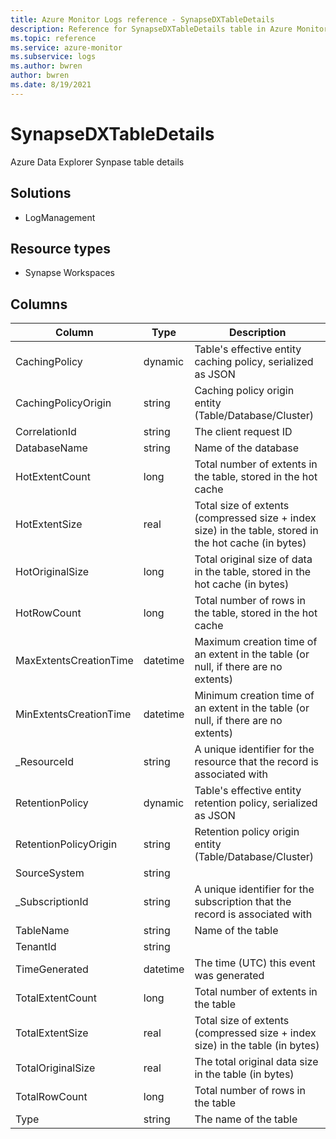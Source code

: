```yaml
---
title: Azure Monitor Logs reference - SynapseDXTableDetails
description: Reference for SynapseDXTableDetails table in Azure Monitor Logs.
ms.topic: reference
ms.service: azure-monitor
ms.subservice: logs
ms.author: bwren
author: bwren
ms.date: 8/19/2021
---
```


# SynapseDXTableDetails

 Azure Data Explorer Synpase table details

## Solutions

- LogManagement
## Resource types

- Synapse Workspaces




## Columns

|Column|Type|Description|
|---|---|---|
|CachingPolicy|dynamic|Table's effective entity caching policy, serialized as JSON|
|CachingPolicyOrigin|string|Caching policy origin entity (Table/Database/Cluster)|
|CorrelationId|string|The client request ID|
|DatabaseName|string|Name of the database|
|HotExtentCount|long|Total number of extents in the table, stored in the hot cache|
|HotExtentSize|real|Total size of extents (compressed size + index size) in the table, stored in the hot cache (in bytes)|
|HotOriginalSize|long|Total original size of data in the table, stored in the hot cache (in bytes)|
|HotRowCount|long|Total number of rows in the table, stored in the hot cache|
|MaxExtentsCreationTime|datetime|Maximum creation time of an extent in the table (or null, if there are no extents)|
|MinExtentsCreationTime|datetime|Minimum creation time of an extent in the table (or null, if there are no extents)|
|_ResourceId|string|A unique identifier for the resource that the record is associated with|
|RetentionPolicy|dynamic|Table's effective entity retention policy, serialized as JSON|
|RetentionPolicyOrigin|string|Retention policy origin entity (Table/Database/Cluster)|
|SourceSystem|string||
|_SubscriptionId|string|A unique identifier for the subscription that the record is associated with|
|TableName|string|Name of the table|
|TenantId|string||
|TimeGenerated|datetime|The time (UTC) this event was generated|
|TotalExtentCount|long|Total number of extents in the table|
|TotalExtentSize|real|Total size of extents (compressed size + index size) in the table (in bytes)|
|TotalOriginalSize|real|The total original data size in the table (in bytes)|
|TotalRowCount|long|Total number of rows in the table|
|Type|string|The name of the table|
